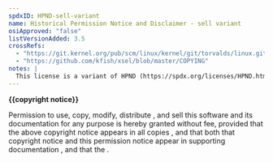 ```yaml
---
spdxID: HPND-sell-variant
name: Historical Permission Notice and Disclaimer - sell variant
osiApproved: "false"
listVersionAdded: 3.5
crossRefs: 
  - "https://git.kernel.org/pub/scm/linux/kernel/git/torvalds/linux.git/tree/net/sunrpc/auth_gss/gss_generic_token.c?h=v4.19"
  - "https://github.com/kfish/xsel/blob/master/COPYING"
notes: |
  This license is a variant of HPND (https://spdx.org/licenses/HPND.html). This variant explicitly includes the permission to "sell" the software, which is not explicitly referenced in the HPND template, and makes a few other minor changes. It otherwise retains the optional templated formatting from HPND.
---
```


**{{copyright notice}}**

Permission to use, copy, modify, distribute , and sell this software and its documentation for any purpose is hereby granted without fee, provided that the above copyright notice appears in all copies , and that both that copyright notice and this permission notice appear in supporting documentation , and that the .
